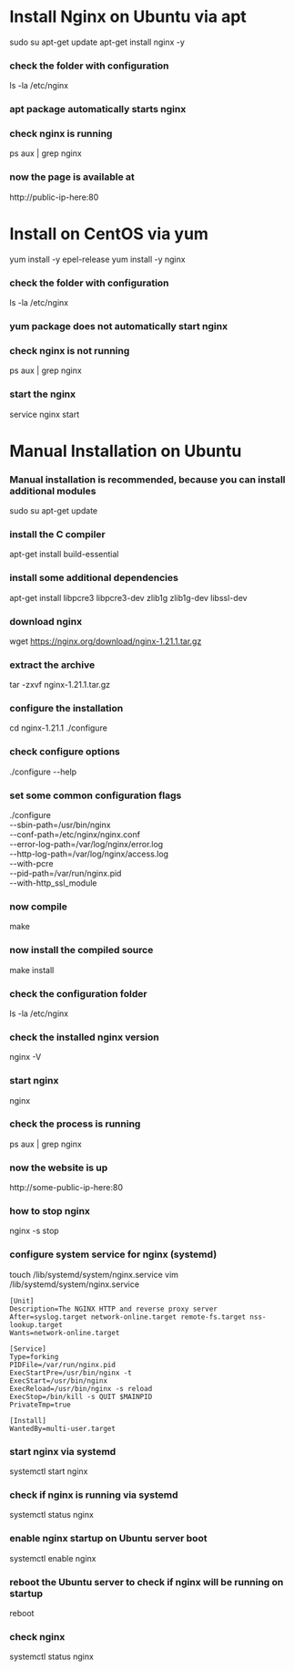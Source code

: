 # Install Nginx on Ubuntu via apt
sudo su
apt-get update
apt-get install nginx -y

### check the folder with configuration
ls -la /etc/nginx

### apt package automatically starts nginx
### check nginx is running
ps aux | grep nginx

### now the page is available at
http://public-ip-here:80










# Install on CentOS via yum
yum install -y epel-release
yum install -y nginx

### check the folder with configuration
ls -la /etc/nginx

### yum package does not automatically start nginx
### check nginx is not running
ps aux | grep nginx

### start the nginx
service nginx start






# Manual Installation on Ubuntu
### Manual installation is recommended, because you can install additional modules
sudo su
apt-get update

### install the C compiler
apt-get install build-essential

### install some additional dependencies
apt-get install libpcre3 libpcre3-dev zlib1g zlib1g-dev libssl-dev 

### download nginx
wget https://nginx.org/download/nginx-1.21.1.tar.gz

### extract the archive
tar -zxvf nginx-1.21.1.tar.gz

### configure the installation
cd nginx-1.21.1
./configure

### check configure options
./configure --help


### set some common configuration flags
./configure \
    --sbin-path=/usr/bin/nginx \
    --conf-path=/etc/nginx/nginx.conf \
    --error-log-path=/var/log/nginx/error.log \
    --http-log-path=/var/log/nginx/access.log \
    --with-pcre \
    --pid-path=/var/run/nginx.pid \
    --with-http_ssl_module 
    
### now compile
make

### now install the compiled source
make install

### check the configuration folder
ls -la /etc/nginx

### check the installed nginx version
nginx -V

### start nginx
nginx

### check the process is running
ps aux | grep nginx

### now the website is up
http://some-public-ip-here:80

### how to stop nginx
nginx -s stop

### configure system service for nginx (systemd)
touch /lib/systemd/system/nginx.service
vim /lib/systemd/system/nginx.service
```
[Unit]
Description=The NGINX HTTP and reverse proxy server
After=syslog.target network-online.target remote-fs.target nss-lookup.target
Wants=network-online.target

[Service]
Type=forking
PIDFile=/var/run/nginx.pid
ExecStartPre=/usr/bin/nginx -t
ExecStart=/usr/bin/nginx
ExecReload=/usr/bin/nginx -s reload
ExecStop=/bin/kill -s QUIT $MAINPID
PrivateTmp=true

[Install]
WantedBy=multi-user.target
```

### start nginx via systemd
systemctl start nginx

### check if nginx is running via systemd
systemctl status nginx

### enable nginx startup on Ubuntu server boot
systemctl enable nginx

### reboot the Ubuntu server to check if nginx will be running on startup
reboot

### check nginx
systemctl status nginx

